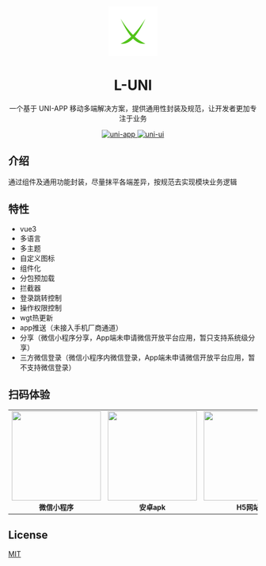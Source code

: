 <p align="center">
  <a href="https://www.leibo.group/l-uni">
    <img width="100" src="https://github.com/lb1129/l-uni/blob/master/static/image/logo.png">
  </a>
</p>

<h1 align="center">L-UNI</h1>

<p align="center">一个基于 UNI-APP 移动多端解决方案，提供通用性封装及规范，让开发者更加专注于业务</p>

<p align="center">
  <a href="https://github.com/dcloudio/uni-app">
    <img src="https://img.shields.io/badge/uni-app-brightgreen.svg" alt="uni-app">
  </a>
  <a href="https://github.com/dcloudio/uni-ui">
    <img src="https://img.shields.io/badge/uni-ui-brightgreen.svg" alt="uni-ui">
  </a>
</p>

## 介绍

通过组件及通用功能封装，尽量抹平各端差异，按规范去实现模块业务逻辑

## 特性

- vue3
- 多语言
- 多主题
- 自定义图标
- 组件化
- 分包预加载
- 拦截器
- 登录跳转控制
- 操作权限控制
- wgt热更新
- app推送（未接入手机厂商通道）
- 分享（微信小程序分享，App端未申请微信开放平台应用，暂只支持系统级分享）
- 三方微信登录（微信小程序内微信登录，App端未申请微信开放平台应用，暂不支持微信登录）

## 扫码体验

<table>
  <tr>
    <td align="center">
      <img
        src="https://mp-d2e0b969-5400-4832-adeb-d0127579976e.cdn.bspapp.com/qrcode/mp-weixin.jpg"
        width="180"
        height="180"
      />
      <div><b>微信小程序</b></div>
    </td>
    <td align="center">
      <img
        src="https://mp-d2e0b969-5400-4832-adeb-d0127579976e.cdn.bspapp.com/qrcode/apk.png"
        width="180"
        height="180"
      />
      <div><b>安卓apk</b></div>
    </td>
    <td align="center">
      <img
        src="https://mp-d2e0b969-5400-4832-adeb-d0127579976e.cdn.bspapp.com/qrcode/h5.png"
        width="180"
        height="180"
      />
      <div><b>H5网站</b></div>
    </td>
  </tr>
</table>

## License

[MIT](https://github.com/lb1129/l-uni/blob/master/LICENSE)

